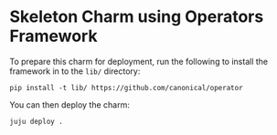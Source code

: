 # Skeleton Charm using Operators Framework

To prepare this charm for deployment, run the following to install the
framework in to the `lib/` directory:

```
pip install -t lib/ https://github.com/canonical/operator
```

You can then deploy the charm:

```
juju deploy .
```
